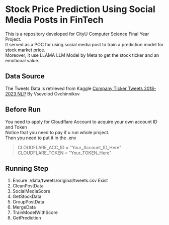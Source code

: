 # Stock Price Prediction Using Social Media Posts in FinTech

This is a repository developed for CityU Computer Science Final Year Project.  
It served as a POC for using social media post to train a prediction model for stock market price.  
Moreover, it use LLAMA LLM Model by Meta to get the stock ticker and an emotional value.

## Data Source
The Tweets Data is retrieved from Kaggle [Company Ticker Tweets 2018-2023 NLP](https://www.kaggle.com/datasets/h4t3h4k3rs/ticker-tweets-2018-2023) By Vsevolod Ovchinnikov

## Before Run
You need to apply for Cloudflare Account to acquire your own account ID and Token  
Notice that you need to pay if u run whole project.  
Then you need to put it in the .env  
> CLOUDFLARE_ACC_ID = "Your_Account_ID_Here"  
> CLOUDFLARE_TOKEN  = "Your_TOKEN_Here"

## Running Step
1. Ensure ./data/tweets/original/tweets.csv Exist
2. CleanPostData
3. SocialMediaScore
4. GetStockData
5. GroupPostData
6. MergeData
7. TrainModelWithScore
8. GetPrediction